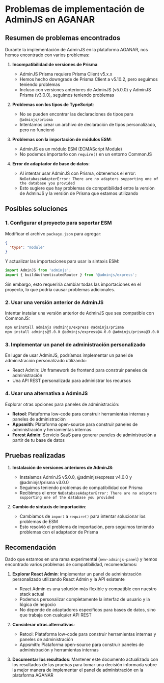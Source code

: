 # Problemas de implementación de AdminJS en AGANAR

## Resumen de problemas encontrados

Durante la implementación de AdminJS en la plataforma AGANAR, nos hemos encontrado con varios problemas:

1. **Incompatibilidad de versiones de Prisma**:
   - AdminJS Prisma requiere Prisma Client v5.x.x
   - Hemos hecho downgrade de Prisma Client a v5.10.2, pero seguimos teniendo problemas
   - Incluso con versiones anteriores de AdminJS (v5.0.0) y AdminJS Prisma (v3.0.0), seguimos teniendo problemas

2. **Problemas con los tipos de TypeScript**:
   - No se pueden encontrar las declaraciones de tipos para `@adminjs/prisma`
   - Intentamos crear un archivo de declaración de tipos personalizado, pero no funcionó

3. **Problemas con la importación de módulos ESM**:
   - AdminJS es un módulo ESM (ECMAScript Module)
   - No podemos importarlo con `require()` en un entorno CommonJS

4. **Error de adaptador de base de datos**:
   - Al intentar usar AdminJS con Prisma, obtenemos el error: `NoDatabaseAdapterError: There are no adapters supporting one of the database you provided`
   - Esto sugiere que hay problemas de compatibilidad entre la versión de AdminJS y la versión de Prisma que estamos utilizando

## Posibles soluciones

### 1. Configurar el proyecto para soportar ESM

Modificar el archivo `package.json` para agregar:

```json
{
  "type": "module"
}
```

Y actualizar las importaciones para usar la sintaxis ESM:

```typescript
import AdminJS from 'adminjs';
import { buildAuthenticatedRouter } from '@adminjs/express';
```

Sin embargo, esto requeriría cambiar todas las importaciones en el proyecto, lo que podría causar problemas adicionales.

### 2. Usar una versión anterior de AdminJS

Intentar instalar una versión anterior de AdminJS que sea compatible con CommonJS:

```bash
npm uninstall adminjs @adminjs/express @adminjs/prisma
npm install adminjs@5.0.0 @adminjs/express@4.0.0 @adminjs/prisma@3.0.0
```

### 3. Implementar un panel de administración personalizado

En lugar de usar AdminJS, podríamos implementar un panel de administración personalizado utilizando:

- React Admin: Un framework de frontend para construir paneles de administración
- Una API REST personalizada para administrar los recursos

### 4. Usar una alternativa a AdminJS

Explorar otras opciones para paneles de administración:

- **Retool**: Plataforma low-code para construir herramientas internas y paneles de administración
- **Appsmith**: Plataforma open-source para construir paneles de administración y herramientas internas
- **Forest Admin**: Servicio SaaS para generar paneles de administración a partir de tu base de datos

## Pruebas realizadas

1. **Instalación de versiones anteriores de AdminJS**:
   - Instalamos AdminJS v5.0.0, @adminjs/express v4.0.0 y @adminjs/prisma v3.0.0
   - Seguimos teniendo problemas de compatibilidad con Prisma
   - Recibimos el error `NoDatabaseAdapterError: There are no adapters supporting one of the database you provided`

2. **Cambio de sintaxis de importación**:
   - Cambiamos de `import` a `require()` para intentar solucionar los problemas de ESM
   - Esto resolvió el problema de importación, pero seguimos teniendo problemas con el adaptador de Prisma

## Recomendación

Dado que estamos en una rama experimental (`new-adminjs-panel`) y hemos encontrado varios problemas de compatibilidad, recomendamos:

1. **Explorar React Admin**: Implementar un panel de administración personalizado utilizando React Admin y la API existente
   - React Admin es una solución más flexible y compatible con nuestro stack actual
   - Podemos personalizar completamente la interfaz de usuario y la lógica de negocio
   - No depende de adaptadores específicos para bases de datos, sino que trabaja con cualquier API REST

2. **Considerar otras alternativas**:
   - Retool: Plataforma low-code para construir herramientas internas y paneles de administración
   - Appsmith: Plataforma open-source para construir paneles de administración y herramientas internas

3. **Documentar los resultados**: Mantener este documento actualizado con los resultados de las pruebas para tomar una decisión informada sobre la mejor manera de implementar el panel de administración en la plataforma AGANAR
